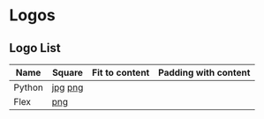 # Logos

## Logo List

| Name | Square | Fit to content | Padding with content |
| ---- | ---- | ---- | ---- |
| Python | [jpg](s/python.jpg) [png](s/python.png) | | |
| Flex | [png](s/flex.png) | | |
